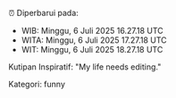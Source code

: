 ⏰ Diperbarui pada:
- WIB: Minggu, 6 Juli 2025 16.27.18 UTC
- WITA: Minggu, 6 Juli 2025 17.27.18 UTC
- WIT: Minggu, 6 Juli 2025 18.27.18 UTC

Kutipan Inspiratif:
"My life needs editing."


Kategori: funny

